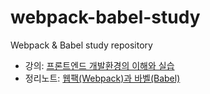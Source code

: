 # webpack-babel-study

Webpack &amp; Babel study repository

- 강의: [프론트엔드 개발환경의 이해와 실습](https://inf.run/RA5e)
- 정리노트: [웹팩(Webpack)과 바벨(Babel)](https://cyan-factory-4f2.notion.site/Webpack-Babel-c1caa3eec4934e95a6e3f2b90bf9d2ea)
